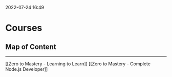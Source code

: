 2022-07-24 16:49
# Courses

## Map of Content
---
[[Zero to Mastery - Learning to Learn]]
[[Zero to Mastery - Complete Node.js Developer]]


